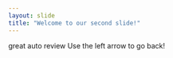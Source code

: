 ```yaml
---
layout: slide
title: "Welcome to our second slide!"
---
```

great  auto review
Use the left arrow to go back!
